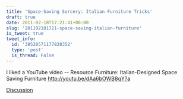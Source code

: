 ```yaml
---
title: 'Space-Saving Sorcery: Italian Furniture Tricks'
draft: true
date: 2011-02-18T17:21:41+00:00
slug: '201102181721-space-saving-italian-furniture'
is_tweet: true
tweet_info:
  id: '38528571177828352'
  type: 'post'
  is_thread: False
---
```




I liked a YouTube video -- Resource Furniture: Italian-Designed Space Saving Furniture http://youtu.be/dAa6bOWB8qY?a

[Discussion](https://x.com/sytelus/status/38528571177828352)
